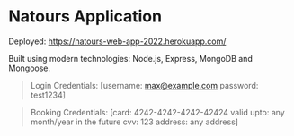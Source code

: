 # Natours Application

Deployed: https://natours-web-app-2022.herokuapp.com/

Built using modern technologies: Node.js, Express, MongoDB and Mongoose.

> Login Credentials: 
[username: max@example.com
password: test1234]

> Booking Credentials: 
[card: 4242-4242-4242-42424
valid upto: any month/year in the future
cvv: 123
address: any address]
